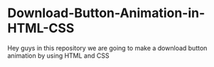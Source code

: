 # Download-Button-Animation-in-HTML-CSS
Hey guys in this repository we are going to make a download button animation by using HTML and CSS
